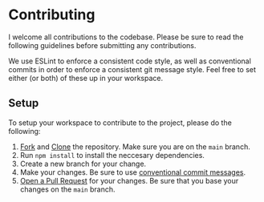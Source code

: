 # Contributing

I welcome all contributions to the codebase. Please be sure to read the following guidelines before submitting any contributions.

We use ESLint to enforce a consistent code style, as well as conventional commits in order to enforce a consistent git message style. Feel free to set either (or both) of these up in your workspace.

## Setup

To setup your workspace to contribute to the project, please do the following:

1) [Fork](https://docs.github.com/en/get-started/quickstart/fork-a-repo) and [Clone](https://docs.github.com/en/repositories/creating-and-managing-repositories/cloning-a-repository) the repository. Make sure you are on the `main` branch.
2) Run `npm install` to install the neccesary dependencies.
3) Create a new branch for your change.
4) Make your changes. Be sure to use [conventional commit messages](https://conventionalcommits.org/).
5) [Open a Pull Request](https://docs.github.com/en/pull-requests/collaborating-with-pull-requests/proposing-changes-to-your-work-with-pull-requests/creating-a-pull-request) for your changes. Be sure that you base your changes on the `main` branch.
